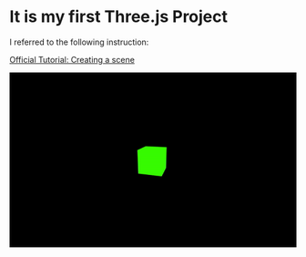 # It is my first Three.js Project

I referred to the following instruction:

[Official Tutorial: Creating a scene](https://threejs.org/docs/#manual/en/introduction/Creating-a-scene)

![CUBE](./ezgif-1-6b7f659b45.gif)